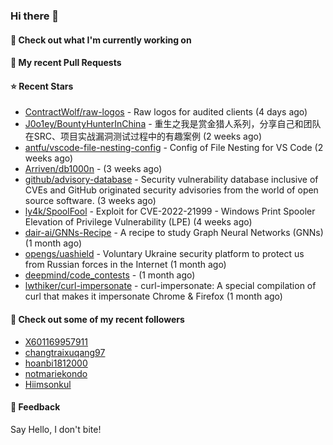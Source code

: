 ### Hi there 👋

#### 👷 Check out what I'm currently working on

#### 🔨 My recent Pull Requests


#### ⭐ Recent Stars

- [ContractWolf/raw-logos](https://github.com/ContractWolf/raw-logos) - Raw logos for audited clients (4 days ago)
- [J0o1ey/BountyHunterInChina](https://github.com/J0o1ey/BountyHunterInChina) - 重生之我是赏金猎人系列，分享自己和团队在SRC、项目实战漏洞测试过程中的有趣案例 (2 weeks ago)
- [antfu/vscode-file-nesting-config](https://github.com/antfu/vscode-file-nesting-config) - Config of File Nesting for VS Code (2 weeks ago)
- [Arriven/db1000n](https://github.com/Arriven/db1000n) -  (3 weeks ago)
- [github/advisory-database](https://github.com/github/advisory-database) - Security vulnerability database inclusive of CVEs and GitHub originated security advisories from the world of open source software. (3 weeks ago)
- [ly4k/SpoolFool](https://github.com/ly4k/SpoolFool) - Exploit for CVE-2022-21999 - Windows Print Spooler Elevation of Privilege Vulnerability (LPE) (4 weeks ago)
- [dair-ai/GNNs-Recipe](https://github.com/dair-ai/GNNs-Recipe) - A recipe to study Graph Neural Networks (GNNs) (1 month ago)
- [opengs/uashield](https://github.com/opengs/uashield) - Voluntary Ukraine security platform to protect us from Russian forces in the Internet (1 month ago)
- [deepmind/code_contests](https://github.com/deepmind/code_contests) -  (1 month ago)
- [lwthiker/curl-impersonate](https://github.com/lwthiker/curl-impersonate) - curl-impersonate: A special compilation of curl that makes it impersonate Chrome &amp; Firefox (1 month ago)

#### 👯 Check out some of my recent followers

- [X601169957911](https://github.com/X601169957911)
- [changtraixuqang97](https://github.com/changtraixuqang97)
- [hoanbi1812000](https://github.com/hoanbi1812000)
- [notmariekondo](https://github.com/notmariekondo)
- [Hiimsonkul](https://github.com/Hiimsonkul)

#### 💬 Feedback

Say Hello, I don't bite!